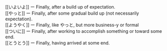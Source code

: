 [[いよいよ]] ー Finally, after a build up of expectation.  
[[やっと]] ー Finally, after some gradual build up (not necessarily expectation).  
[[ようやく]] ー Finally, like やっと, but more business-y or formal  
[[ついに]] ー Finally, after working to accomplish something or toward some end.  
[[とうとう]] ー Finally, having arrived at some end.